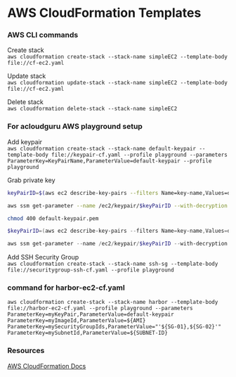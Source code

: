 # AWS CloudFormation Templates


### AWS CLI commands

Create stack <br>
`aws cloudformation create-stack --stack-name simpleEC2 --template-body file://cf-ec2.yaml`

Update stack <br>
`aws cloudformation update-stack --stack-name simpleEC2 --template-body file://cf-ec2.yaml`

Delete stack <br>
`aws cloudformation delete-stack --stack-name simpleEC2`


### For acloudguru AWS playground setup

Add keypair <br>
`aws cloudformation create-stack --stack-name default-keypair --template-body file://keypair-cf.yaml --profile playground --parameters ParameterKey=KeyPairName,ParameterValue=default-keypair --profile playground`

Grab private key<br>
```bash
keyPairID=$(aws ec2 describe-key-pairs --filters Name=key-name,Values=default-keypair --query KeyPairs[*].KeyPairId --output text --profile playground)

aws ssm get-parameter --name /ec2/keypair/$keyPairID --with-decryption --query Parameter.Value --output text --profile playground > default-keypair.pem

chmod 400 default-keypair.pem
```

``` Powershell
$keyPairID=(aws ec2 describe-key-pairs --filters Name=key-name,Values=default-keypair --query KeyPairs[*].KeyPairId --output text --profile playground)

aws ssm get-parameter --name /ec2/keypair/$keyPairID --with-decryption --query Parameter.Value --output text --profile playground | Out-File -FilePath default-keypair.pem
```

Add SSH Security Group <br>
`aws cloudformation create-stack --stack-name ssh-sg --template-body file://securitygroup-ssh-cf.yaml --profile playground`

### command for harbor-ec2-cf.yaml
```aws cloudformation create-stack --stack-name harbor --template-body file://harbor-ec2-cf.yaml --profile playground --parameters ParameterKey=myKeyPair,ParameterValue=default-keypair ParameterKey=myImageId,ParameterValue=${AMI} ParameterKey=mySecurityGroupIds,ParameterValue="'${SG-01},${SG-02}'" ParameterKey=mySubnetId,ParameterValue=${SUBNET-ID}```



### Resources

[AWS CloudFormation Docs](https://docs.aws.amazon.com/cloudformation/)